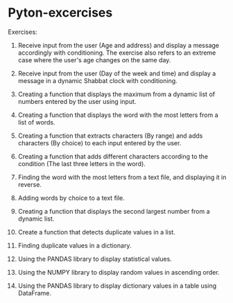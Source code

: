# Pyton-excercises

Exercises:
1.	Receive input from the user (Age and address) and display a message accordingly with conditioning.
    The exercise also refers to an extreme case where the user's age changes on the same day.

2.	Receive input from the user (Day of the week and time) and display a message in a dynamic Shabbat clock with conditioning.

3.	Creating a function that displays the maximum from a dynamic list of numbers entered by the user using input.

4.	Creating a function that displays the word with the most letters from a list of words.

5.	Creating a function that extracts characters (By range) and adds characters (By choice) to each input entered by the user.

6.	Creating a function that adds different characters according to the condition (The last three letters in the word).

7.	Finding the word with the most letters from a text file, and displaying it in reverse.

8.	Adding words by choice to a text file.

9.	Creating a function that displays the second largest number from a dynamic list.

10.	Create a function that detects duplicate values in a list.

11.	Finding duplicate values in a dictionary.

12.	Using the PANDAS library to display statistical values.

13.	Using the NUMPY library to display random values in ascending order.

14.	Using the PANDAS library to display dictionary values in a table using DataFrame.
